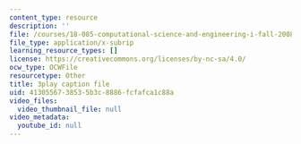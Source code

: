 ```yaml
---
content_type: resource
description: ''
file: /courses/18-085-computational-science-and-engineering-i-fall-2008/4130556738535b3c8886fcfafca1c88a_StnOg-q2tS8.vtt
file_type: application/x-subrip
learning_resource_types: []
license: https://creativecommons.org/licenses/by-nc-sa/4.0/
ocw_type: OCWFile
resourcetype: Other
title: 3play caption file
uid: 41305567-3853-5b3c-8886-fcfafca1c88a
video_files:
  video_thumbnail_file: null
video_metadata:
  youtube_id: null
---
```

